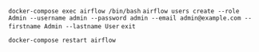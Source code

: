 `docker-compose exec airflow /bin/bash`
`airflow users create --role Admin --username admin --password admin --email admin@example.com --firstname Admin --lastname User`
`exit`

`docker-compose restart airflow`
